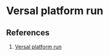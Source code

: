 # Versal platform run     

## References 
1. [Versal platform run](https://github.com/Xilinx/mlir-aie/blob/main/docs/Platform.md)